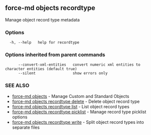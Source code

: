 ## force-md objects recordtype

Manage object record type metadata

### Options

```
  -h, --help   help for recordtype
```

### Options inherited from parent commands

```
      --convert-xml-entities   convert numeric xml entities to character entities (default true)
      --silent                 show errors only
```

### SEE ALSO

* [force-md objects](force-md_objects.md)	 - Manage Custom and Standard Objects
* [force-md objects recordtype delete](force-md_objects_recordtype_delete.md)	 - Delete object record type
* [force-md objects recordtype list](force-md_objects_recordtype_list.md)	 - List object record types
* [force-md objects recordtype picklist](force-md_objects_recordtype_picklist.md)	 - Manage record type picklist options
* [force-md objects recordtype write](force-md_objects_recordtype_write.md)	 - Split object record types into separate files

